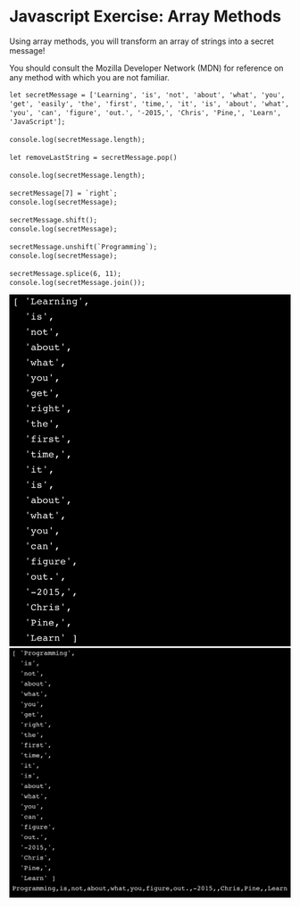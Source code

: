 # Javascript Exercise: Array Methods

Using array methods, you will transform an array of strings into a secret message!

You should consult the Mozilla Developer Network (MDN) for reference on any method with which you are not familiar.

```
let secretMessage = ['Learning', 'is', 'not', 'about', 'what', 'you', 'get', 'easily', 'the', 'first', 'time,', 'it', 'is', 'about', 'what', 'you', 'can', 'figure', 'out.', '-2015,', 'Chris', 'Pine,', 'Learn', 'JavaScript'];

console.log(secretMessage.length);

let removeLastString = secretMessage.pop()

console.log(secretMessage.length);

secretMessage[7] = `right`;
console.log(secretMessage);

secretMessage.shift();
console.log(secretMessage);

secretMessage.unshift(`Programming`);
console.log(secretMessage);

secretMessage.splice(6, 11);
console.log(secretMessage.join());
```

![image1](https://github.com/abemsq/lab-secret-message/blob/master/image1.png)
![image2](https://github.com/abemsq/lab-secret-message/blob/master/image2.png)
